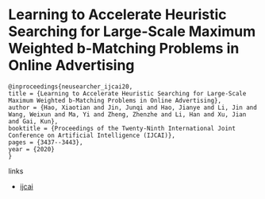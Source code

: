 # Learning to Accelerate Heuristic Searching for Large-Scale Maximum Weighted b-Matching Problems in Online Advertising

```
@inproceedings{neusearcher_ijcai20,
title = {Learning to Accelerate Heuristic Searching for Large-Scale Maximum Weighted b-Matching Problems in Online Advertising},
author = {Hao, Xiaotian and Jin, Junqi and Hao, Jianye and Li, Jin and Wang, Weixun and Ma, Yi and Zheng, Zhenzhe and Li, Han and Xu, Jian and Gai, Kun},
booktitle = {Proceedings of the Twenty-Ninth International Joint Conference on Artificial Intelligence (IJCAI)},
pages = {3437--3443},
year = {2020}
}
```

links
- [ijcai](https://www.ijcai.org/Proceedings/2020/475)
